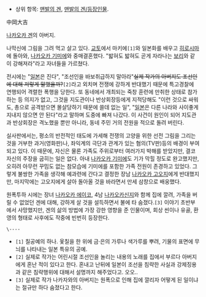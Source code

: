   * 상위 항목: [맨발의 겐](%EB%A7%A8%EB%B0%9C%EC%9D%98%20%EA%B2%90.md), [맨발의 겐/등장인물](%EB%A7%A8%EB%B0%9C%EC%9D%98%20%EA%B2%90/%EB%93%B1%EC%9E%A5%EC%9D%B8%EB%AC%BC.md).   

中岡大吉

[나카오카 겐](%EB%82%98%EC%B9%B4%EC%98%A4%EC%B9%B4%20%EA%B2%90.md)의 아버지.

나막신에 그림을 그려 먹고 살고 있다. [교토](%EA%B5%90%ED%86%A0.md)에서 마키에`[1]`와 일본화를 배우고
[히로시마](%ED%9E%88%EB%A1%9C%EC%8B%9C%EB%A7%88.md)에 돌아와, [나카오카 기미에](%EB%82%98%EC%B9%B4%EC%98%A4%EC%B9%B4%20%EA%B8%B0%EB%AF%B8%EC%97%90.md)와 중매결혼했다. "밟혀도
밟혀도 곧게 자라나는 [보리](%EB%B3%B4%EB%A6%AC.md)와 같이 강해져라"라고 자녀들을 가르쳤다.

전시에는 "[일본](%EC%9D%BC%EB%B3%B8.md)은 진다", "조선인을 바보취급하지 말아라"<del>실제 작가의 아버지도
조선인에 대해 저렇게 말했을까?</del>`[2]`라고 외치며 전쟁에 강하게 반대했기 때문에 특고경찰에 연행되어 격렬한 폭행을 당한다. 또
동네에서 개최되는 죽창 훈련에 만취한 상태로 참가하는 등 의지가 없고, 그것을 지도관이나 반상회장등에게 지적당해도 "이런 것으로 싸워도,
총으로 공격받으면 몰살당하기 때문에 쓸데 없는 일", "[일본](%EC%9D%BC%EB%B3%B8.md)은 다른 나라와 사이좋게 지내지
않으면 안 된다"라고 말하며 도중에 빠져 나갔다. 이 사건이 원인이 되어 지도관과 반상회장은 격노했을 뿐만 아니라, 동네 주민 거의 전원을
적으로 돌려 버린다.

실사판에서는, 평소의 반전적인 태도에 가세해 전쟁의 고양을 위한 선전 그림을 그리는 것을 거부한 과거(영화판)나, 좌익계의 극단과 관계가
있는 혐의(TV판)등의 배경이 부여되고 있다. 이 때문에, 자신은 물론 가족도 주위로부터 여러가지 박해를 받았지만, 결코 자신의 주장을
굽히는 일은 없다. 아내 [나카오카 기미에](%EB%82%98%EC%B9%B4%EC%98%A4%EC%B9%B4%20%EA%B8%B0%EB%AF%B8%EC%97%90.md)도 기가 막힐 정도로 완고했지만, 오히려 아무런 꾸밈도 없는 참모습에 기미에를 포함한 가족 전원이
존경하고 있었다. 그렇게 불쌍한 가족을 생각해 예과련에 간다고 결정한 장남 [나카오카 고오지](%EB%82%98%EC%B9%B4%EC%98%A4%EC%B9%B4%20%EA%B3%A0%EC%98%A4%EC%A7%80.md)에게 반대했지만, 마지막에는 고오지에게 살아 돌아올
것을 바라면서 만세 삼창으로 배웅했다.

원폭투하 시에는 장녀 [나카오카 에이코](%EB%82%98%EC%B9%B4%EC%98%A4%EC%B9%B4%20%EC%97%90%EC%9D%B4%EC%BD%94.md), 4남 [나카오카신지](%EB%82%98%EC%B9%B4%EC%98%A4%EC%B9%B4%20%EC%8B%A0%EC%A7%80.md)와 함께 집에
깔려, 가족을 버릴 수 없었던 겐에 대해, 강하게 살 것을 설득하면서 불에 타 숨졌다.`[3]` 이야기 초반부에서 사망했지만, 겐의 삶의
방법에 가장 강한 영향을 준 인물이며, 회상 씬이나 유골, 환영의 형태로 사후에도 작중에 빈번히 등장한다.

`\----`

  * `[1]` 칠공예의 하나. 옻칠을 한 위에 금·은의 가루나 색가루를 뿌려, 기물의 표면에 무늬를 나타내는 일본 특유의 공예.
  * `[2]` 실제로 작가는 어린시절 조선인을 놀리는 내용의 노래를 집에서 부르다 아버지에게 혼난 적이 있다고 한다. 혼내고 난뒤에 일본이 조선을 침략한 사실과 강제징용과 같은 침략행위에 대해서 설명까지 해주었다고. 오오..
  * `[3]` 실제로 작가 나카자와의 아버지는 원폭으로 인해 집에 깔리자 어떻게 된 일이냐는 절규만 하다 숨졌다고 한다.

